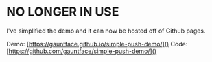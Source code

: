 # NO LONGER IN USE

I've simplified the demo and it can now be hosted off of Github pages.

Demo: [https://gauntface.github.io/simple-push-demo/]()
Code: [https://github.com/gauntface/simple-push-demo/]()
